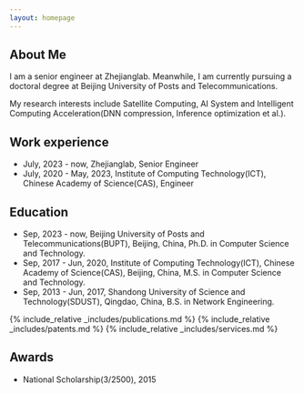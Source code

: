 ```yaml
---
layout: homepage
---
```


## About Me
I am a senior engineer at Zhejianglab. Meanwhile, I am currently pursuing a doctoral degree at Beijing University of Posts and Telecommunications. 

My research interests include Satellite Computing, AI System and Intelligent Computing Acceleration(DNN compression, Inference optimization et al.).

## Work experience
- July, 2023 - now, Zhejianglab, Senior Engineer
- July, 2020 - May, 2023, Institute of Computing Technology(ICT), Chinese Academy of Science(CAS), Engineer

## Education
- Sep, 2023 - now, Beijing University of Posts and Telecommunications(BUPT), Beijing, China, Ph.D. in Computer Science and Technology. 
- Sep, 2017 - Jun, 2020, Institute of Computing Technology(ICT), Chinese Academy of Science(CAS), Beijing, China, M.S. in Computer Science and Technology. 
- Sep, 2013 - Jun, 2017, Shandong University of Science and Technology(SDUST), Qingdao, China, B.S. in Network Engineering. 

<!-- ## Research Interests -->
<!-- - **Satellite Computing** -->
<!-- - **AI System** -->
<!-- - **Intelligent Computing Acceleration:**  DNN compression, Inference optimization -->

{% include_relative _includes/publications.md %}
{% include_relative _includes/patents.md %}
{% include_relative _includes/services.md %}

## Awards
- National Scholarship(3/2500), 2015
